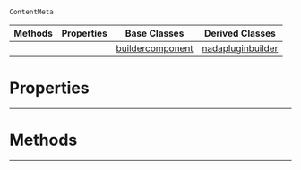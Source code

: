  `ContentMeta`

|Methods|Properties|Base Classes|Derived Classes|
|---|---|---|---|
| | |[buildercomponent](https://github.com/ZilchEngine/ZilchDocs/blob/master/code_reference/class_reference/buildercomponent.md)|[nadapluginbuilder](https://github.com/ZilchEngine/ZilchDocs/blob/master/code_reference/class_reference/nadapluginbuilder.md)|


 #  Properties


---  
 #  Methods


---  
 

 